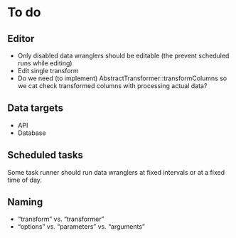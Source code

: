 # To do

## Editor

* Only disabled data wranglers should be editable (the prevent scheduled runs while editing)
* Edit single transform
* Do we need (to implement) AbstractTransformer::transformColumns so we cat check transformed columns with processing actual data?

## Data targets

* API
* Database

## Scheduled tasks

Some task runner should run data wranglers at fixed intervals or at a fixed time of day.

## Naming

* “transform” vs. “transformer”
* “options” vs. “parameters” vs. “arguments”
